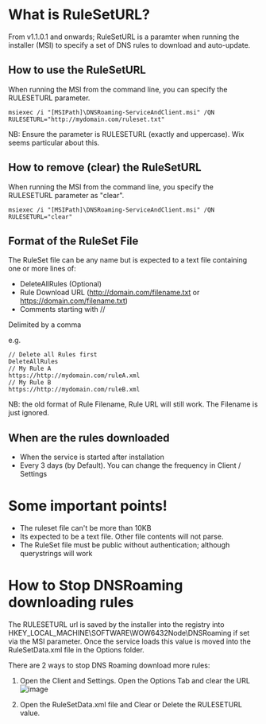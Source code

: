 # What is RuleSetURL?

From v1.1.0.1 and onwards; RuleSetURL is a paramter when running the installer (MSI) to specify a set of DNS rules to download and auto-update.

## How to use the RuleSetURL

When running the MSI from the command line, you can specify the RULESETURL parameter.
```
msiexec /i "[MSIPath]\DNSRoaming-ServiceAndClient.msi" /QN RULESETURL="http://mydomain.com/ruleset.txt"
```

NB: Ensure the parameter is RULESETURL (exactly and uppercase). Wix seems particular about this.

## How to remove (clear) the RuleSetURL

When running the MSI from the command line, you specify the RULESETURL parameter as "clear".
```
msiexec /i "[MSIPath]\DNSRoaming-ServiceAndClient.msi" /QN RULESETURL="clear"
```

## Format of the RuleSet File

The RuleSet file can be any name but is expected to a text file containing one or more lines of:
- DeleteAllRules (Optional)
- Rule Download URL (http://domain.com/filename.txt or https://domain.com/filename.txt)
- Comments starting with //

Delimited by a comma

e.g.
```
// Delete all Rules first
DeleteAllRules
// My Rule A
https://http://mydomain.com/ruleA.xml
// My Rule B
https://http://mydomain.com/ruleB.xml
```

NB: the old format of Rule Filename, Rule URL will still work. The Filename is just ignored.

## When are the rules downloaded

- When the service is started after installation
- Every 3 days (by Default). You can change the frequency in Client / Settings

# Some important points!

- The ruleset file can't be more than 10KB
- Its expected to be a text file. Other file contents will not parse.
- The RuleSet file must be public without authentication; although querystrings will work

# How to Stop DNSRoaming downloading rules

The RULESETURL url is saved by the installer into the registry into HKEY_LOCAL_MACHINE\SOFTWARE\WOW6432Node\DNSRoaming if set via the MSI parameter.
Once the service loads this value is moved into the RuleSetData.xml file in the Options folder.

There are 2 ways to stop DNS Roaming download more rules:
1. Open the Client and Settings. Open the Options Tab and clear the URL
![image](https://user-images.githubusercontent.com/15990355/145539656-a999966e-f4cb-4992-b2da-d48470e53744.png)

2. Open the RuleSetData.xml file and Clear or Delete the RULESETURL value.
